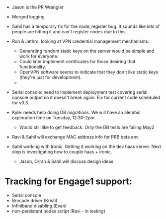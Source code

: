 * Jason is the PR Wrangler

* Merged logging

* Sahil has a temporary fix for the node_register bug. It sounds like lots of people are hitting it and can't register nodes due to this.

* Ron & Jethro: looking at VPN credential management mechanisms.
  * Generating random static keys on the server would be simple and work for everyone.
  * Could later implement certificates for those desiring that functionality.
  * OpenVPN software seems to indicate that they don't like static keys (they're just for development).
  * 

* Serial console: need to implement deployment test covering serial console output so it doesn't break again. Fix for current code scheduled for v0.3.

* Kyle: needs help doing DB migrations. We will have an alembic exploration time on Tuesday, 12:30-2pm.
  * Would still like to get feedback. Only the DB tests are failing
May2
* Ravi & Sahil will exchange MAC address info for PRB beta env

* Sahil working with Ironic. Getting it working on the dev haas server. Next step is investigating how to couple haas + ironic.
  * Jason, Orran & Sahil will discuss design ideas

# Tracking for Engage1 support:
* Serial console
* Brocade driver (Kristi)
* Infiniband disabling (Evan)
* non-persistent nodes script (Ravi - in testing)

